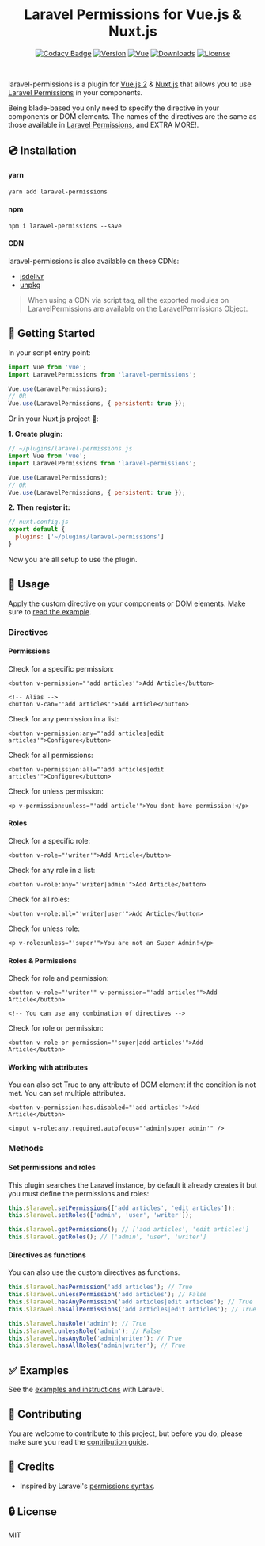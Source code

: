 
<h1 align="center" style="text-align:center">Laravel Permissions for Vue.js & Nuxt.js</h1>

<p align="center">
  <a href="https://www.codacy.com/app/williamcruzme/laravel-permissions?utm_source=github.com&amp;utm_medium=referral&amp;utm_content=williamcruzme/laravel-permissions&amp;utm_campaign=Badge_Grade"><img src="https://api.codacy.com/project/badge/Grade/76f6b99f5836453aa24720f03078f536" alt="Codacy Badge"></a>
  <a href="https://www.npmjs.com/package/laravel-permissions"><img src="https://img.shields.io/npm/v/laravel-permissions.svg" alt="Version"></a>
  <a href="https://vuejs.org/"><img src="https://badgen.net/badge/Vue/2.x/orange" alt="Vue"></a>
  <a href="https://www.npmjs.com/package/laravel-permissions"><img src="https://img.shields.io/npm/dw/laravel-permissions.svg" alt="Downloads"></a>
  <a href="LICENSE"><img src="https://img.shields.io/npm/l/laravel-permissions.svg" alt="License"></a>
</p>

<br>

laravel-permissions is a plugin for [Vue.js 2](https://vuejs.org/) & [Nuxt.js](https://nuxtjs.org/) that allows you to use [Laravel Permissions](https://github.com/spatie/laravel-permission) in your components.

Being blade-based you only need to specify the directive in your components or DOM elements. The names of the directives are the same as those available in [Laravel Permissions](https://github.com/spatie/laravel-permission#using-blade-directives), and EXTRA MORE!.

## 💿 Installation

#### yarn

```
yarn add laravel-permissions
```

#### npm

```
npm i laravel-permissions --save
```

#### CDN

laravel-permissions is also available on these CDNs:

- [jsdelivr](https://cdn.jsdelivr.net/npm/laravel-permissions@latest/dist/laravel-permissions.js)
- [unpkg](https://unpkg.com/laravel-permissions)

> When using a CDN via script tag, all the exported modules on LaravelPermissions are available on the LaravelPermissions Object.

## 🏁 Getting Started

In your script entry point:
```javascript
import Vue from 'vue';
import LaravelPermissions from 'laravel-permissions';

Vue.use(LaravelPermissions);
// OR
Vue.use(LaravelPermissions, { persistent: true });
```

Or in your Nuxt.js project 🎉:

**1. Create plugin:**
```js
// ~/plugins/laravel-permissions.js
import Vue from 'vue';
import LaravelPermissions from 'laravel-permissions';

Vue.use(LaravelPermissions);
// OR
Vue.use(LaravelPermissions, { persistent: true });
```

**2. Then register it:**
```js
// nuxt.config.js
export default {
  plugins: ['~/plugins/laravel-permissions']
}
```

Now you are all setup to use the plugin.

## 🚀 Usage

Apply the custom directive on your components or DOM elements. Make sure to [read the example](examples).

### Directives

#### Permissions

Check for a specific permission:

```vue
<button v-permission="'add articles'">Add Article</button>

<!-- Alias -->
<button v-can="'add articles'">Add Article</button>
```

Check for any permission in a list:

```vue
<button v-permission:any="'add articles|edit articles'">Configure</button>
```

Check for all permissions:

```vue
<button v-permission:all="'add articles|edit articles'">Configure</button>
```

Check for unless permission:

```vue
<p v-permission:unless="'add article'">You dont have permission!</p>
```

#### Roles

Check for a specific role:

```vue
<button v-role="'writer'">Add Article</button>
```

Check for any role in a list:

```vue
<button v-role:any="'writer|admin'">Add Article</button>
```

Check for all roles:

```vue
<button v-role:all="'writer|user'">Add Article</button>
```

Check for unless role:

```vue
<p v-role:unless="'super'">You are not an Super Admin!</p>
```

#### Roles & Permissions

Check for role and permission:

```vue
<button v-role="'writer'" v-permission="'add articles'">Add Article</button>

<!-- You can use any combination of directives -->
```

Check for role or permission:

```vue
<button v-role-or-permission="'super|add articles'">Add Article</button>
```

#### Working with attributes

 You can also set True to any attribute of DOM element if the condition is not met. You can set multiple attributes.

```vue
<button v-permission:has.disabled="'add articles'">Add Article</button>

<input v-role:any.required.autofocus="'admin|super admin'" />
```

### Methods

#### Set permissions and roles

This plugin searches the Laravel instance, by default it already creates it but you must define the permissions and roles:

```js
this.$laravel.setPermissions(['add articles', 'edit articles']);
this.$laravel.setRoles(['admin', 'user', 'writer']);

this.$laravel.getPermissions(); // ['add articles', 'edit articles']
this.$laravel.getRoles(); // ['admin', 'user', 'writer']
```

#### Directives as functions

You can also use the custom directives as functions.

```js
this.$laravel.hasPermission('add articles'); // True
this.$laravel.unlessPermission('add articles'); // False
this.$laravel.hasAnyPermission('add articles|edit articles'); // True
this.$laravel.hasAllPermissions('add articles|edit articles'); // True

this.$laravel.hasRole('admin'); // True
this.$laravel.unlessRole('admin'); // False
this.$laravel.hasAnyRole('admin|writer'); // True
this.$laravel.hasAllRoles('admin|writer'); // True
```

## ✅ Examples

See the [examples and instructions](examples) with Laravel.

## 🚸 Contributing

You are welcome to contribute to this project, but before you do, please make sure you read the [contribution guide](CONTRIBUTING.md).

## 🙈 Credits

- Inspired by Laravel's [permissions syntax](https://github.com/spatie/laravel-permission#using-blade-directives).

## 🔒 License

MIT
